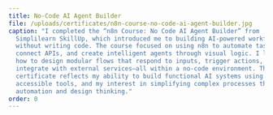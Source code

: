 ```yaml
---
title: No‑Code AI Agent Builder
file: /uploads/certificates/n8n-course-no-code-ai-agent-builder.jpg
caption: "I completed the “n8n Course: No Code AI Agent Builder” from
  Simplilearn SkillUp, which introduced me to building AI-powered workflows
  without writing code. The course focused on using n8n to automate tasks,
  connect APIs, and create intelligent agents through visual logic. I learned
  how to design modular flows that respond to inputs, trigger actions, and
  integrate with external services—all within a no-code environment. This
  certificate reflects my ability to build functional AI systems using
  accessible tools, and my interest in simplifying complex processes through
  automation and design thinking."
order: 0
---
```

